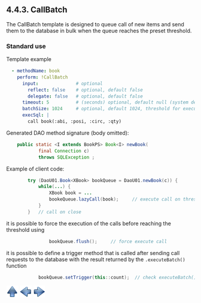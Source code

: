 ## 4.4.3. CallBatch

The CallBatch template is designed to queue call of new items and send them to the database in bulk when the queue reaches the preset threshold.

### Standard use

Template example

~~~yaml
  - methodName: book
    perform: !CallBatch
      input:              # optional
        reflect: false    # optional, default false
        delegate: false   # optional, default false
      timeout: 5          # (seconds) optional, default null (system default)
      batchSize: 1024     # optional, default 1024, threshold for execute
      execSql: |
        call book(:abi, :posi, :circ, :qty)
~~~

Generated DAO method signature (body omitted):

~~~java
    public static <I extends BookPS> Book<I> newBook(
            final Connection c)
            throws SQLException ;
~~~

Example of client code:

~~~java
        try (DaoU01.Book<XBook> bookQueue = DaoU01.newBook(c)) {
            while(...) {
                XBook book = ...
                bookeQueue.lazyCall(book);     // execute call on threshold
            }
        }   // call on close
~~~

it is possible to force the execution of the calls before reaching the threshold using

~~~java
                bookQueue.flush();     // force execute call
~~~

it is possible to define a trigger method that is called after sending call requests to the database with the result returned by the `.executeBatch()` function

~~~java
            bookQueue.setTrigger(this::count);  // check executeBatch() result
~~~

[![Up](go-up.png)](ConfigYaml.md) [![Next](go-previous.png)](inlineProc.md) [![Next](go-next.png)](inlineBatch.md)